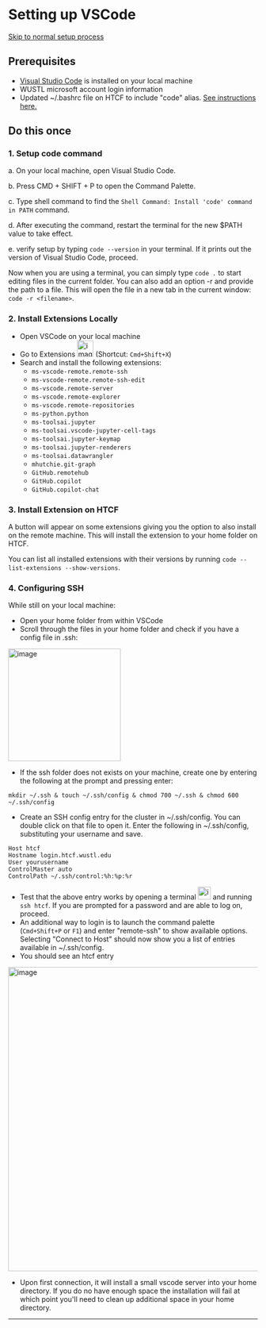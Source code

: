 # Setting up VSCode
[Skip to normal setup process](https://github.com/dbaldridge-lab/htcf/blob/main/jupyter_vscode.md#normal-process)

## Prerequisites
- [Visual Studio Code](https://code.visualstudio.com/) is installed on your local machine
- WUSTL microsoft account login information
- Updated ~/.bashrc file on HTCF to include "code" alias. [See instructions here.](https://github.com/dbaldridge-lab/htcf/blob/main/bashrc-howto.md)

## Do this once
### 1. Setup code command

a. On your local machine, open Visual Studio Code.

b. Press CMD + SHIFT + P to open the Command Palette.

c. Type shell command to find the `Shell Command: Install 'code' command in PATH` command.

d. After executing the command, restart the terminal for the new $PATH value to take effect. 

e. verify setup by typing `code --version` in your terminal. 
If it prints out the version of Visual Studio Code, proceed.

Now when you are using a terminal, you can simply type `code .` to start editing files in the current folder.
You can also add an option -r and provide the path to a file. This will open the file in a new tab in the current window: `code -r <filename>`.

### 2. Install Extensions Locally
- Open VSCode on your local machine
- Go to Extensions <img width="33" alt="image" src="https://github.com/dbaldridge-lab/htcf/assets/50468813/7b07ab0f-e68f-4b33-954b-2ac556c2ddb9">
(Shortcut: `Cmd+Shift+X`)
- Search and install the following extensions:
    - `ms-vscode-remote.remote-ssh`
    - `ms-vscode-remote.remote-ssh-edit`
    - `ms-vscode.remote-server`
    - `ms-vscode.remote-explorer`
    - `ms-vscode.remote-repositories`
    - `ms-python.python`
    - `ms-toolsai.jupyter`
    - `ms-toolsai.vscode-jupyter-cell-tags`
    - `ms-toolsai.jupyter-keymap`
    - `ms-toolsai.jupyter-renderers`
    - `ms-toolsai.datawrangler`
    - `mhutchie.git-graph`
    - `GitHub.remotehub`
    - `GitHub.copilot`
    - `GitHub.copilot-chat`

### 3. Install Extension on HTCF
A button will appear on some extensions giving you the option to also install on the remote machine. This will install the extension to your home folder on HTCF.

You can list all installed extensions with their versions by running `code --list-extensions --show-versions`.

### 4. Configuring SSH
While still on your local machine: 
- Open your home folder from within VSCode
- Scroll through the files in your home folder and check if you have a config file in .ssh:
  
<img width="227" alt="image" src="https://github.com/dbaldridge-lab/htcf/assets/50468813/973bf943-5793-4684-bf90-1147b5054d08">

- If the ssh folder does not exists on your machine, create one by entering the following at the prompt and pressing enter:

```mkdir ~/.ssh & touch ~/.ssh/config & chmod 700 ~/.ssh & chmod 600 ~/.ssh/config```

- Create an SSH config entry for the cluster in ~/.ssh/config. You can double click on that file to open it. Enter the following in ~/.ssh/config, substituting your username and save.
```
Host htcf
Hostname login.htcf.wustl.edu
User yourusername
ControlMaster auto
ControlPath ~/.ssh/control:%h:%p:%r
```
- Test that the above entry works by opening a terminal <img width="26" alt="image" src="https://github.com/dbaldridge-lab/htcf/assets/50468813/4fcc5b5a-3373-424b-8552-a917632a7dbe">
and running `ssh htcf`. If you are prompted for a password and are able to log on, proceed.
- An additional way to login is to launch the command palette (`Cmd+Shift+P` or `F1`) and enter "remote-ssh" to show available options. Selecting "Connect to Host" should now show you a list of entries available in ~/.ssh/config. 
- You should see an htcf entry

<img width="613" alt="image" src="https://github.com/dbaldridge-lab/htcf/assets/50468813/a9e712ca-c8f5-4bee-974f-7fdb30e7cbd6">

- Upon first connection, it will install a small vscode server into your home directory. If you do no have enough space the installation will fail at which point you'll need to clean up additional space in your home directory.

---
